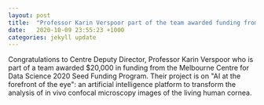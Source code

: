 ```yaml
---
layout: post
title:  "Professor Karin Verspoor part of the team awarded funding from the MCDS 2020 Seed Funding Program "
date:   2020-10-09 23:55:23 +1000
categories: jekyll update
---
```

Congratulations to Centre Deputy Director, Professor Karin Verspoor who is part of a team awarded $20,000 in funding from the Melbourne Centre for Data Science 2020 Seed Funding Program. Their project is on "AI at the forefront of the eye": an artificial intelligence platform to transform the analysis of in vivo confocal microscopy images of the living human cornea.

